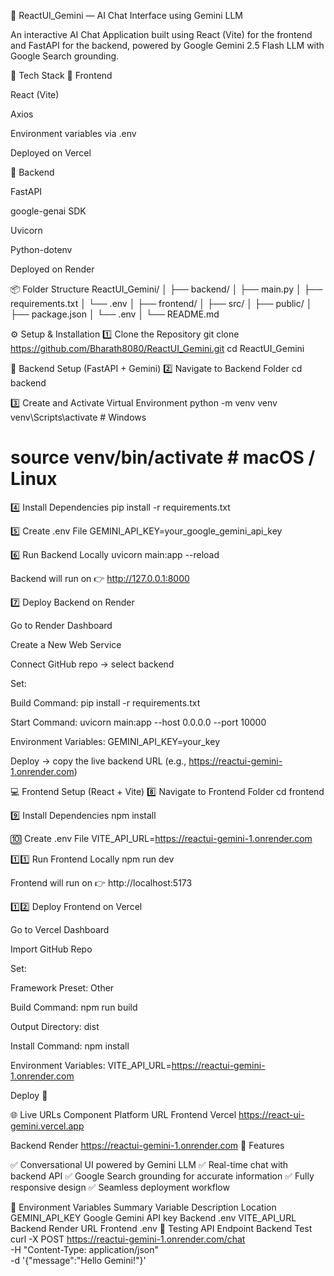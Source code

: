 🚀 ReactUI_Gemini — AI Chat Interface using Gemini LLM

An interactive AI Chat Application built using React (Vite) for the frontend and FastAPI for the backend, powered by Google Gemini 2.5 Flash LLM with Google Search grounding.

🧩 Tech Stack
🔹 Frontend

React (Vite)

Axios

Environment variables via .env

Deployed on Vercel

🔹 Backend

FastAPI

google-genai SDK

Uvicorn

Python-dotenv

Deployed on Render

📦 Folder Structure
ReactUI_Gemini/
│
├── backend/
│   ├── main.py
│   ├── requirements.txt
│   └── .env
│
├── frontend/
│   ├── src/
│   ├── public/
│   ├── package.json
│   └── .env
│
└── README.md

⚙️ Setup & Installation
1️⃣ Clone the Repository
git clone https://github.com/Bharath8080/ReactUI_Gemini.git
cd ReactUI_Gemini

🧠 Backend Setup (FastAPI + Gemini)
2️⃣ Navigate to Backend Folder
cd backend

3️⃣ Create and Activate Virtual Environment
python -m venv venv
venv\Scripts\activate       # Windows
# source venv/bin/activate  # macOS / Linux

4️⃣ Install Dependencies
pip install -r requirements.txt

5️⃣ Create .env File
GEMINI_API_KEY=your_google_gemini_api_key

6️⃣ Run Backend Locally
uvicorn main:app --reload


Backend will run on
👉 http://127.0.0.1:8000

7️⃣ Deploy Backend on Render

Go to Render Dashboard

Create a New Web Service

Connect GitHub repo → select backend

Set:

Build Command: pip install -r requirements.txt

Start Command: uvicorn main:app --host 0.0.0.0 --port 10000

Environment Variables: GEMINI_API_KEY=your_key

Deploy → copy the live backend URL (e.g., https://reactui-gemini-1.onrender.com)

💻 Frontend Setup (React + Vite)
8️⃣ Navigate to Frontend Folder
cd frontend

9️⃣ Install Dependencies
npm install

🔟 Create .env File
VITE_API_URL=https://reactui-gemini-1.onrender.com

1️⃣1️⃣ Run Frontend Locally
npm run dev


Frontend will run on
👉 http://localhost:5173

1️⃣2️⃣ Deploy Frontend on Vercel

Go to Vercel Dashboard

Import GitHub Repo

Set:

Framework Preset: Other

Build Command: npm run build

Output Directory: dist

Install Command: npm install

Environment Variables:
VITE_API_URL=https://reactui-gemini-1.onrender.com

Deploy 🚀

🌐 Live URLs
Component	Platform	URL
Frontend	Vercel	https://react-ui-gemini.vercel.app

Backend	Render	https://reactui-gemini-1.onrender.com
🧩 Features

✅ Conversational UI powered by Gemini LLM
✅ Real-time chat with backend API
✅ Google Search grounding for accurate information
✅ Fully responsive design
✅ Seamless deployment workflow

📜 Environment Variables Summary
Variable	Description	Location
GEMINI_API_KEY	Google Gemini API key	Backend .env
VITE_API_URL	Backend Render URL	Frontend .env
🧪 Testing API Endpoint
Backend Test
curl -X POST https://reactui-gemini-1.onrender.com/chat \
-H "Content-Type: application/json" \
-d '{"message":"Hello Gemini!"}'
